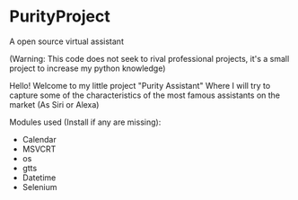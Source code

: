 # PurityProject
A open source virtual assistant


(Warning: This code does not seek to rival professional projects, it's a small project to increase my python knowledge)

Hello! Welcome to my little project "Purity Assistant" Where I will try to capture some of the characteristics of the most famous assistants on the market (As Siri or Alexa)

Modules used (Install if any are missing):

* Calendar
* MSVCRT
* os
* gtts
* Datetime
* Selenium



